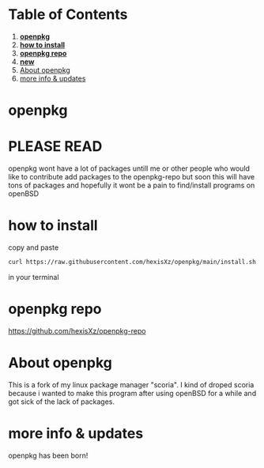 
# Table of Contents

1.  [**openpkg**](#org018ad28)
2.  [**how to install**](#org045f10a)
3.  [**openpkg repo**](#org5bc342d)
4.  [**new**](#orgb149e50)
6.  [About openpkg](#org0fde68a)
7.  [more info & updates](#org22f01f6)



<a id="org018ad28"></a>

# **openpkg**

# PLEASE READ
openpkg wont have a lot of packages untill me or other people who would  like to contribute add packages to the openpkg-repo but soon this will  have tons of packages and hopefully it wont be a pain to find/install  programs on openBSD

<a id="org045f10a"></a>

# **how to install**

copy and paste


```sh 
curl https://raw.githubusercontent.com/hexisXz/openpkg/main/install.sh | sh
```

in your terminal


<a id="org5bc342d"></a>

# **openpkg repo**

<https://github.com/hexisXz/openpkg-repo>



<a id="org0fde68a"></a>

# About openpkg

This is a fork of my linux package manager "scoria". I kind of droped scoria because i wanted to make this program after using openBSD for a while and got sick of the lack of packages.

<a id="org22f01f6"></a>

# more info & updates

openpkg has been born!
